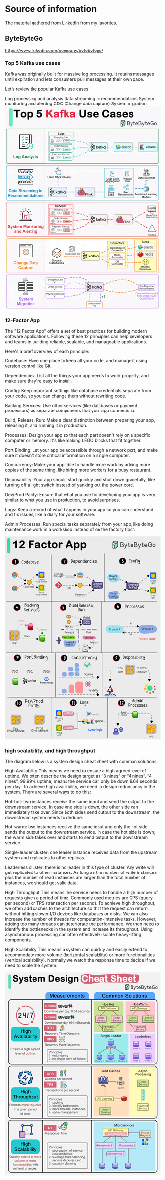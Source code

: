 ﻿# Source of information
The material gathered from LinkedIn from my favorites.

## ByteByteGo
https://www.linkedin.com/company/bytebytego/

### Top 5 Kafka use cases

Kafka was originally built for massive log processing. It retains messages until expiration and lets consumers pull messages at their own pace.

Let’s review the popular Kafka use cases.

Log processing and analysis
Data streaming in recommendations
System monitoring and alerting
CDC (Change data capture)
System migration
![](https://github.com/crackodeal/Learning/blob/main/ByteByteGo/images/1717774390456.gif )

### 12-Factor App

The "12 Factor App" offers a set of best practices for building modern software applications. Following these 12 principles can help developers and teams in building reliable, scalable, and manageable applications.

Here's a brief overview of each principle:

Codebase: Have one place to keep all your code, and manage it using version control like Git.

Dependencies: List all the things your app needs to work properly, and make sure they're easy to install.

Config: Keep important settings like database credentials separate from your code, so you can change them without rewriting code.

Backing Services: Use other services (like databases or payment processors) as separate components that your app connects to.

Build, Release, Run: Make a clear distinction between preparing your app, releasing it, and running it in production.

Processes: Design your app so that each part doesn't rely on a specific computer or memory. It's like making LEGO blocks that fit together.

Port Binding: Let your app be accessible through a network port, and make sure it doesn't store critical information on a single computer.

Concurrency: Make your app able to handle more work by adding more copies of the same thing, like hiring more workers for a busy restaurant.

Disposability: Your app should start quickly and shut down gracefully, like turning off a light switch instead of yanking out the power cord.

Dev/Prod Parity: Ensure that what you use for developing your app is very similar to what you use in production, to avoid surprises.

Logs: Keep a record of what happens in your app so you can understand and fix issues, like a diary for your software.

Admin Processes: Run special tasks separately from your app, like doing maintenance work in a workshop instead of on the factory floor.

![](https://github.com/crackodeal/Learning/blob/main/ByteByteGo/images/1717816789033.gif)

### high scalability, and high throughput

The diagram below is a system design cheat sheet with common solutions.

High Availability This means we need to ensure a high agreed level of uptime. We often describe the design target as “3 nines” or “4 nines”. “4 nines”, 99.99% uptime, means the service can only be down 8.64 seconds per day.
To achieve high availability, we need to design redundancy in the system. There are several ways to do this:

Hot-hot: two instances receive the same input and send the output to the downstream service. In case one side is down, the other side can immediately take over. Since both sides send output to the downstream, the downstream system needs to dedupe.

Hot-warm: two instances receive the same input and only the hot side sends the output to the downstream service. In case the hot side is down, the warm side takes over and starts to send output to the downstream service.

Single-leader cluster: one leader instance receives data from the upstream system and replicates to other replicas.

Leaderless cluster: there is no leader in this type of cluster. Any write will get replicated to other instances. As long as the number of write instances plus the number of read instances are larger than the total number of instances, we should get valid data.

High Throughput This means the service needs to handle a high number of requests given a period of time. Commonly used metrics are QPS (query per second) or TPS (transaction per second).
To achieve high throughput, we often add caches to the architecture so that the request can return without hitting slower I/O devices like databases or disks. We can also increase the number of threads for computation-intensive tasks. However, adding too many threads can deteriorate the performance. We then need to identify the bottlenecks in the system and increase its throughput. Using asynchronous processing can often effectively isolate heavy-lifting components.

High Scalability This means a system can quickly and easily extend to accommodate more volume (horizontal scalability) or more functionalities (vertical scalability). Normally we watch the response time to decide if we need to scale the system.

![](https://github.com/crackodeal/Learning/blob/main/ByteByteGo/images/1717648765296.gif )